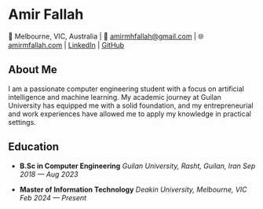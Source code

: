 # Amir Fallah

📍 Melbourne, VIC, Australia | 📧 amirmhfallah@gmail.com | 🌐 [amirmfallah.com](http://amirmfallah.com) | [LinkedIn](https://linkedin.com/in/amirmfallah) | [GitHub](https://github.com/amirmfallah)

## About Me

I am a passionate computer engineering student with a focus on artificial intelligence and machine learning. My academic journey at Guilan University has equipped me with a solid foundation, and my entrepreneurial and work experiences have allowed me to apply my knowledge in practical settings.

## Education

- **B.Sc in Computer Engineering**
  _Guilan University, Rasht, Guilan, Iran_
  _Sep 2018 — Aug 2023_

- **Master of Information Technology**
  _Deakin University, Melbourne, VIC_
  _Feb 2024 — Present_
